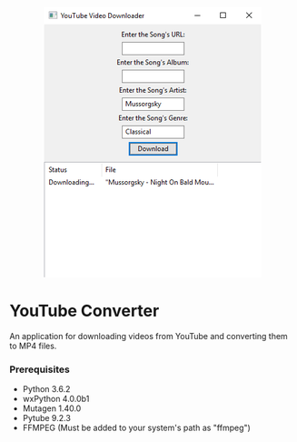 <p align="center">
  <img src="Docs/preview.PNG">
</p>

# YouTube Converter
An application for downloading videos from YouTube and converting them to MP4 files.

### Prerequisites
* Python 3.6.2
* wxPython 4.0.0b1
* Mutagen 1.40.0
* Pytube 9.2.3
* FFMPEG (Must be added to your system's path as "ffmpeg")
